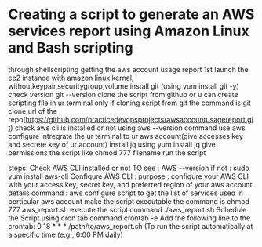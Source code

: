 # Creating a script to generate an AWS services report using Amazon Linux and Bash scripting 
through shellscripting getting the aws account usage report
1st launch the ec2 instance with amazon linux kernal, withoutkeypair,securitygroup,volume
install git (using yum install git -y) check version git --version
clone the script from github or u can create scripting file in ur terminal only
if cloning script from git the command is git clone url of the repo(https://github.com/practicedevopsprojects/awsaccountusagereport.git)
check aws cli is installed or not using aws --version command
use aws configure intregrate the ur terminal to ur aws account(give accesses key and secrete key of ur account)
install jq using yum install jq
give permissions the script like chmod 777 filename
run the script

steps:
Check AWS CLI  installed or not
TO see : AWS --version
if not : sudo yum install aws-cli
Configure AWS CLI : purpose : configure your AWS CLI with your access key, secret key, and preferred region of your aws account details
command : aws configure
script to get the list of services used in perticular aws account
make the script executable the command is chmod 777 aws_report.sh
execute the script command ./aws_report.sh
Schedule the Script using cron tab
command crontab -e
Add the following line to the crontab: 0 18 * * * /path/to/aws_report.sh (To run the script automatically at a specific time (e.g., 6:00 PM daily) 






